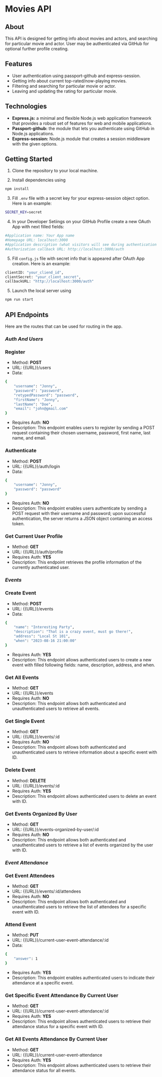 # Movies API

## About

This API is designed for getting info about movies and actors, and searching for particular movie and actor. User may be authenticated via GitHub for optional further profile creating.

## Features

- User authentication using passport-github and express-session.
- Getting info about current top-rated/now-playing movies.
- Filtering and searching for particular movie or actor.
- Leaving and updating the rating for particular movie.

## Technologies

- **Express.js:** a minimal and flexible Node.js web application framework that provides a robust set of features for web and mobile applications.
- **Passport-github:** the module that lets you authenticate using GitHub in Node.js applications.
- **Express-session:** Node.js module that creates a session middleware with the given options.

## Getting Started

1. Clone the repository to your local machine.
   
2. Install dependencies using
```bash
npm install
```

3. Fill `.env` file with a secret key for your express-session object option. Here is an example:
```bash
SECRET_KEY=secret
```

4. In your Developer Setiings on your GitHub Profile create a new OAuth App with next filled fields:
```bash
#Application name: Your App name
#Homepage URL: localhost:3000
#Application description (what visitors will see during authentication via GitHub): We want your profile info for our movie website!
#Authorization callback URL: http://localhost:3000/auth
```

5. Fill `config.js` file with secret info that is appeared after OAuth App creation. Here is an example:
```bash
clientID: "your_cliend_id",
clientSecret: "your_client_secret",
callbackURL: "http://localhost:3000/auth"
```
   
5. Launch the local server using
```bash
npm run start
```

## API Endpoints
Here are the routes that can be used for routing in the app.

### _Auth And Users_

### Register

- Method: **POST**
- URL: {{URL}}/users
- Data:
```bash
{
    "username": "Jonny",
    "password": "password",
    "retypedPassword": "password",
    "firstName": "Jonny",
    "lastName": "Doe",
    "email": "john@gmail.com"
}
```
- Requires Auth: **NO**
- Description: This endpoint enables users to register by sending a POST request containing their chosen username, password, first name, last name, and email.

### Authenticate

- Method: **POST**
- URL: {{URL}}/auth/login
- Data:
```bash
{
    "username": "Jonny",
    "password": "password"
}
```
- Requires Auth: **NO**
- Description: This endpoint enables users authenticate by sending a POST request with their username and password; upon successful authentication, the server returns a JSON object containing an access token.

### Get Current User Profile

- Method: **GET**
- URL: {{URL}}/auth/profile
- Requires Auth: **YES**
- Description: This endpoint retrieves the profile information of the currently authenticated user. 

### _Events_

### Create Event

- Method: **POST**
- URL: {{URL}}/events
- Data:
```bash
{
    "name": "Interesting Party",
    "description": "That is a crazy event, must go there!",
    "address": "Local St 101",
    "when": "2023-08-16 21:00:00"
}
```
- Requires Auth: **YES**
- Description: This endpoint allows authenticated users to create a new event with filled following fields: name, description, address, and when.

### Get All Events

- Method: **GET**
- URL: {{URL}}/events
- Requires Auth: **NO**
- Description: This endpoint allows both authenticated and unauthenticated users to retrieve all events.

### Get Single Event

- Method: **GET**
- URL: {{URL}}/events/:id
- Requires Auth: **NO**
- Description: This endpoint allows both authenticated and unauthenticated users to retrieve information about a specific event with ID.

### Delete Event

- Method: **DELETE**
- URL: {{URL}}/events/:id
- Requires Auth: **YES**
- Description: This endpoint allows authenticated users to delete an event with ID.

### Get Events Organized By User

- Method: **GET**
- URL: {{URL}}/events-organized-by-user/:id
- Requires Auth: **NO**
- Description: This endpoint allows both authenticated and unauthenticated users to retrieve a list of events organized by the user with ID.

### _Event Attendance_

### Get Event Attendees

- Method: **GET**
- URL: {{URL}}/events/:id/attendees
- Requires Auth: **NO**
- Description: This endpoint allows both authenticated and unauthenticated users to retrieve the list of attendees for a specific event with ID.

### Attend Event

- Method: **PUT**
- URL: {{URL}}/current-user-event-attendance/:id
- Data:
```bash
{
    "answer": 1
}
```
- Requires Auth: **YES**
- Description: This endpoint enables authenticated users to indicate their attendance at a specific event.

### Get Specific Event Attendance By Current User

- Method: **GET**
- URL: {{URL}}/current-user-event-attendance/:id
- Requires Auth: **YES**
- Description: This endpoint allows authenticated users to retrieve their attendance status for a specific event with ID.

### Get All Events Attendance By Current User

- Method: **GET**
- URL: {{URL}}/current-user-event-attendance
- Requires Auth: **YES**
- Description: This endpoint allows authenticated users to retrieve their attendance status for all events.
